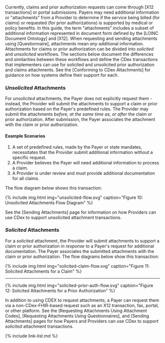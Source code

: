 
Currently, claims and prior authorization requests can come through [X12 transactions] or portal submissions. Payers may need additional information or "attachments" from a Provider to determine if the service being billed (for claims) or requested (for prior authorizations) is supported by medical or policy benefits. <span class="bg-success" markdown="1">In this guide, the term "attachments" includes a subset of additional information represented in document form defined by the [LOINC Document Ontology] and [X12]. When requesting and sending attachments using [Questionnaire], attachments mean *any* additional information.</span><!-- new-content --> Attachments for claims or prior authorization can be divided into *solicited* and *unsolicited* workflows. The sections below document the differences and similarities between these workflows and define the CDex transactions that implementers can use for solicited and unsolicited prior authorization and claims attachments. See the [Conforming to CDex Attachments] for guidance on how systems define their support for each.

### *Unsolicited* Attachments

For *unsolicited* attachments, <span class="bg-success" markdown="1">the Payer does not explicitly request them - instead, the Provider will submit the attachments to support a claim or prior authorization based on the Payer's predefined rules.</span><!-- new-content --> The Provider may submit the attachments *before, at the same time as, or after* the claim or prior authorization. After submission, the Payer associates the attachment with the claim or prior authorization.

#### Example Scenarios

1. A set of predefined rules, made by the Payer or state mandates, necessitates that the Provider submit additional information without a specific request.
2. A Provider believes the Payer will need additional information to process a claim.
3. A Provider is under review and must provide additional documentation for all claims.

The flow diagram below shows this transaction:

{% include img.html img="unsolicited-flow.svg" caption="Figure 10: Unsolicited Attachments Flow Diagram" %}

See the [Sending Attachments] page for information on how Providers can use CDex to support unsolicited attachment transactions.

### *Solicited* Attachments

For a *solicited* attachment, the Provider will submit attachments to support a claim or prior authorization *in response to* a Payer's request for additional documentation. The Payer associates the submitted attachments with the claim or prior authorization. The flow diagrams below show this transaction:

{% include img.html img="solicited-claim-flow.svg" caption="Figure 11: Solicited Attachments for a Claim" %}

---

{% include img.html img="solicited-prior-auth-flow.svg" caption="Figure 12: Solicited Attachments for a Prior Authorization" %}

In addition to using CDEX to request attachments, a Payer can request them via a non-CDex-FHIR-based request such as an X12 transaction, fax, portal, or other platform. See the [Requesting Attachments Using Attachment Codes], [Requesting Attachments Using Questionnaires], and [Sending Attachments] pages for how Payers and Providers can use CDex to support  *solicited* attachment transactions.

{% include link-list.md %}